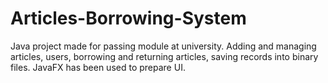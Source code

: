 # Articles-Borrowing-System
Java project made for passing module at university. 
Adding and managing articles, users, borrowing and returning articles, saving records into binary files.
JavaFX has been used to prepare UI.
